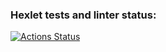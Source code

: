 ### Hexlet tests and linter status:
[![Actions Status](https://github.com/sergykt/js-oop-project-62/workflows/hexlet-check/badge.svg)](https://github.com/sergykt/js-oop-project-62/actions)